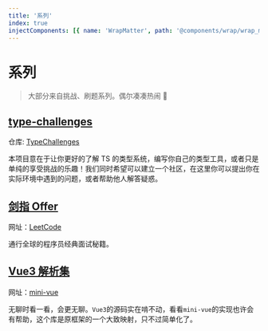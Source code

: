 ```yaml
---
title: '系列'
index: true
injectComponents: [{ name: 'WrapMatter', path: '@components/wrap/wrap_matter.vue' }]
---
```


# 系列

> 大部分来自挑战、刷题系列。偶尔凑凑热闹 👀

## [type-challenges](/wrap/type_challenge)

仓库: [TypeChallenges](https://github.com/type-challenges/type-challenges)

本项目意在于让你更好的了解 TS 的类型系统，编写你自己的类型工具，或者只是单纯的享受挑战的乐趣！我们同时希望可以建立一个社区，在这里你可以提出你在实际环境中遇到的问题，或者帮助他人解答疑惑。

<WrapMatter wrapper="type_challenge"/>

## [剑指 Offer](/wrap/sword_to_offer)

网址：[LeetCode](https://leetcode-cn.com/study-plan/lcof)

通行全球的程序员经典面试秘籍。

<WrapMatter wrapper="sword_to_offer"/>

## [Vue3 解析集](/wrap/source_of_vue3)

网址：[mini-vue](https://github.com/cuixiaorui/mini-vue)

无聊时看一看，会更无聊。`Vue3`的源码实在啃不动，看看`mini-vue`的实现也许会有帮助，这个库是原框架的一个大致映射，只不过简单化了。

<WrapMatter wrapper="source_of_vue3"/>
